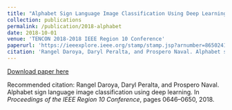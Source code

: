 ```yaml
---
title: "Alphabet Sign Language Image Classification Using Deep Learning"
collection: publications
permalink: /publication/2018-alphabet
date: 2018-10-01
venue: 'TENCON 2018-2018 IEEE Region 10 Conference'
paperurl: 'https://ieeexplore.ieee.org/stamp/stamp.jsp?arnumber=8650241'
citation: 'Rangel Daroya, Daryl Peralta, and Prospero Naval. Alphabet sign language image classification using deep learning. In <i>Proceedings of the IEEE Region 10 Conference</i>, pages 0646–0650, 2018.'
---
```

<!-- This paper is about the number 1. The number 2 is left for future work. -->

[Download paper here](https://ieeexplore.ieee.org/stamp/stamp.jsp?arnumber=8650241)

Recommended citation: Rangel Daroya, Daryl Peralta, and Prospero Naval. Alphabet sign language image classification using deep learning. In <i>Proceedings of the IEEE Region 10 Conference</i>, pages 0646–0650, 2018.